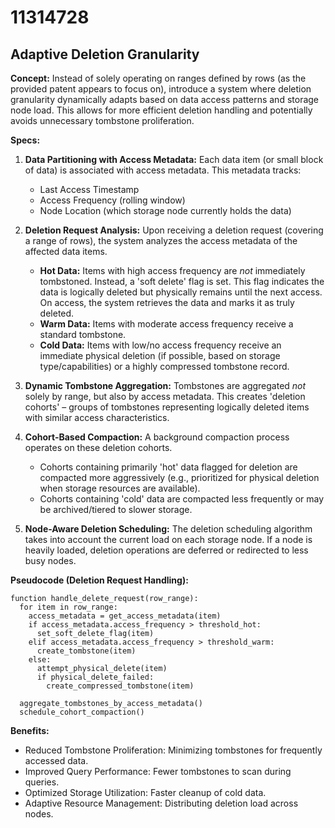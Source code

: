 # 11314728

## Adaptive Deletion Granularity

**Concept:** Instead of solely operating on ranges defined by rows (as the provided patent appears to focus on), introduce a system where deletion granularity dynamically adapts based on data access patterns and storage node load. This allows for more efficient deletion handling and potentially avoids unnecessary tombstone proliferation.

**Specs:**

1.  **Data Partitioning with Access Metadata:**  Each data item (or small block of data) is associated with access metadata. This metadata tracks:
    *   Last Access Timestamp
    *   Access Frequency (rolling window)
    *   Node Location (which storage node currently holds the data)

2.  **Deletion Request Analysis:** Upon receiving a deletion request (covering a range of rows), the system analyzes the access metadata of the affected data items.
    *   **Hot Data:** Items with high access frequency are *not* immediately tombstoned. Instead, a 'soft delete' flag is set. This flag indicates the data is logically deleted but physically remains until the next access. On access, the system retrieves the data and marks it as truly deleted.
    *   **Warm Data:** Items with moderate access frequency receive a standard tombstone.
    *   **Cold Data:** Items with low/no access frequency receive an immediate physical deletion (if possible, based on storage type/capabilities) or a highly compressed tombstone record.

3.  **Dynamic Tombstone Aggregation:** Tombstones are aggregated *not* solely by range, but also by access metadata.  This creates 'deletion cohorts' – groups of tombstones representing logically deleted items with similar access characteristics.

4.  **Cohort-Based Compaction:** A background compaction process operates on these deletion cohorts. 
    *   Cohorts containing primarily 'hot' data flagged for deletion are compacted more aggressively (e.g., prioritized for physical deletion when storage resources are available).
    *   Cohorts containing 'cold' data are compacted less frequently or may be archived/tiered to slower storage.

5. **Node-Aware Deletion Scheduling:** The deletion scheduling algorithm takes into account the current load on each storage node. If a node is heavily loaded, deletion operations are deferred or redirected to less busy nodes.

**Pseudocode (Deletion Request Handling):**

```
function handle_delete_request(row_range):
  for item in row_range:
    access_metadata = get_access_metadata(item)
    if access_metadata.access_frequency > threshold_hot:
      set_soft_delete_flag(item)
    elif access_metadata.access_frequency > threshold_warm:
      create_tombstone(item)
    else:
      attempt_physical_delete(item)
      if physical_delete_failed:
        create_compressed_tombstone(item)

  aggregate_tombstones_by_access_metadata()
  schedule_cohort_compaction()
```

**Benefits:**

*   Reduced Tombstone Proliferation: Minimizing tombstones for frequently accessed data.
*   Improved Query Performance: Fewer tombstones to scan during queries.
*   Optimized Storage Utilization:  Faster cleanup of cold data.
*   Adaptive Resource Management:  Distributing deletion load across nodes.